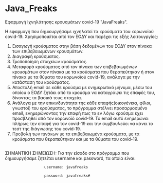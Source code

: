 # Java_Freaks

Εφαρμογή Ιχνηλάτησης κρουσμάτων covid-19 "JavaFreaks".

Η εφαρμογή που δημιουργήσαμε ιχνηλατεί τα κρούσματα του κορωνοϊού covid-19. Χρησιμοποιείται από τον ΕΟΔΥ και παρέχει τις εξής λειτουγργίες:

1) Εισαγωγή κρούσματος στην βάση δεδομένων του ΕΟΔΥ στον πίνακα των επιβεβαιωμένων κρουσμάτων.
2) Διαγραφή κρούσματος.
3) Τροποποίηση στοιχείων κρούσματος.
4) Μεταφορά κρούσματος από τον πίνακα των επιβεβαιωμένων κρουσμάτων στον πίνακα με τα κρούσματα που θεραπεύτηκαν ή στον πίνακα με τα θύματα του κορωνοϊού covid-19, ανάλογα με την κατάσταση του κρούσματος.
5) Αποστολή email σε κάθε κρούσμα με ενημερωτικό μήνυμα, μέσω του οποίου ο ΕΟΔΥ ζητάει από το κρούσμα να καταγράψει τις επαφές του, δίνοντας τα βασικά τους στοιχεία.
6) Ανάλογα με την επικινδυνότητα της κάθε επαφής(οικογένεια, φίλοι, γνωστοί) του κρούσματος, το πρόγραμμα στέλνει προσαρμοσμένο email, ενημερώνοντας την επαφή πως το εν λόγω κρούσμα έχει προσβληθεί από τον κορωνοϊό covid-19.
   Το email αυτό ενημερώνει πλήρως την επαφή  για τον covid-19 και την συμβουλεύει να κάνει το τεστ της διάγνωσης του covid-19. 
7) Προβολή των πινάκων με τα επιβεβαιωμένα κρούσματα, με τα κρούσματα που θεραπεύτηκαν και με τα θύματα του covid-19.



##
ΣΗΜΑΝΤΙΚΗ ΣΗΜΕΙΩΣΗ: Για την είσοδο στο πρόγραμμα που δημιουργήσαμε ζητείται username και password, τα οποία είναι:

                      username: javafreaks
                      
                      password: javafreaks#
##

